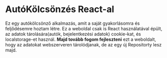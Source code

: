 # AutóKölcsönzés React-al

Ez egy autókölcsönző alkalmazás, amit a saját gyakorlásomra és feljődésemre hoztam létre.
Ez a weboldal csak is React használatával épült, az adatok tárolására(autók, bejelentkezési adatok) cookie-kat, és localstorage-et használ.
**Majd tovább fogom fejleszteni** ezt a weboldalt, hogy az adatokat webszerveren tárolódjanak, de az egy új Repositorty lesz majd.
